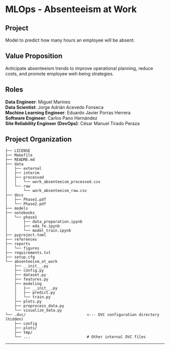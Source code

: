 # MLOps - Absenteeism at Work


## Project

Model to predict how many hours an employee will be absent.


## Value Proposition

Anticipate absenteeism trends to improve operational planning, reduce costs, and promote employee well-being strategies.


## Roles
**Data Engineer**: Miguel Marines  
**Data Scientist**: Jorge Adrián Acevedo Fonseca  
**Machine Learning Engineer**: Eduardo Javier Porras Herrera  
**Software Engineer**: Carlos Pano Hernández  
**Site Reliability Engineer (DevOps)**: César Manuel Tirado Peraza






## Project Organization

```
├── LICENSE
├── Makefile
├── README.md
├── data
│   ├── external
│   ├── interim
│   ├── processed
│   │   └── work_absenteeism_processed.csv
│   └── raw
│       └── work_absenteeism_raw.csv
├── docs
│   ├── Phase1.pdf
│   └── Phase2.pdf
├── models
├── notebooks
│   └── phase1
│       ├── data_preparation.ipynb
│       ├── eda_fe.ipynb
│       └── model_train.ipynb
├── pyproject.toml
├── references
├── reports
│   └── figures
├── requirements.txt
├── setup.cfg
└── absenteeism_at_work
    ├── __init__.py
    ├── config.py
    ├── dataset.py
    ├── features.py
    ├── modeling
    │   ├── __init__.py 
    │   ├── predict.py
    │   └── train.py
    ├── plots.py
    ├── preprocess_data.py
    └── visualize_data.py
└── .dvc/                           <--- DVC configuration directory (hidden)
    ├── config
    ├── plots/
    ├── tmp/
    └── ...                         # Other internal DVC files
```

--------

